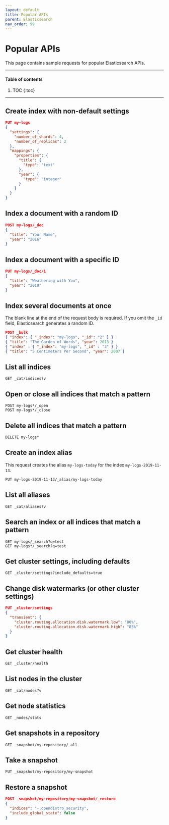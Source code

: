 ```yaml
---
layout: default
title: Popular APIs
parent: Elasticsearch
nav_order: 99
---
```


# Popular APIs

This page contains sample requests for popular Elasticsearch APIs.


---

#### Table of contents
1. TOC
{:toc}


---

## Create index with non-default settings

```json
PUT my-logs
{
  "settings": {
    "number_of_shards": 4,
    "number_of_replicas": 2
  },
  "mappings": {
    "properties": {
      "title": {
        "type": "text"
      },
      "year": {
        "type": "integer"
      }
    }
  }
}
```


## Index a document with a random ID

```json
POST my-logs/_doc
{
  "title": "Your Name",
  "year": "2016"
}
```


## Index a document with a specific ID

```json
PUT my-logs/_doc/1
{
  "title": "Weathering with You",
  "year": "2019"
}
```


## Index several documents at once

The blank line at the end of the request body is required. If you omit the `_id` field, Elasticsearch generates a random ID.

```json
POST _bulk
{ "index": { "_index": "my-logs", "_id": "2" } }
{ "title": "The Garden of Words", "year": 2013 }
{ "index" : { "_index": "my-logs", "_id" : "3" } }
{ "title": "5 Centimeters Per Second", "year": 2007 }

```


## List all indices

```
GET _cat/indices?v
```


## Open or close all indices that match a pattern

```
POST my-logs*/_open
POST my-logs*/_close
```


## Delete all indices that match a pattern

```
DELETE my-logs*
```


## Create an index alias

This request creates the alias `my-logs-today` for the index `my-logs-2019-11-13`.

```
PUT my-logs-2019-11-13/_alias/my-logs-today
```


## List all aliases

```
GET _cat/aliases?v
```


## Search an index or all indices that match a pattern

```
GET my-logs/_search?q=test
GET my-logs*/_search?q=test
```


## Get cluster settings, including defaults

```
GET _cluster/settings?include_defaults=true
```


## Change disk watermarks (or other cluster settings)

```json
PUT _cluster/settings
{
  "transient": {
    "cluster.routing.allocation.disk.watermark.low": "80%",
    "cluster.routing.allocation.disk.watermark.high": "85%"
  }
}
```


## Get cluster health

```
GET _cluster/health
```


## List nodes in the cluster

```
GET _cat/nodes?v
```


## Get node statistics

```
GET _nodes/stats
```


## Get snapshots in a repository

```
GET _snapshot/my-repository/_all
```


## Take a snapshot

```
PUT _snapshot/my-repository/my-snapshot
```


## Restore a snapshot

```json
POST _snapshot/my-repository/my-snapshot/_restore
{
  "indices": "-.opendistro_security",
  "include_global_state": false
}
```
